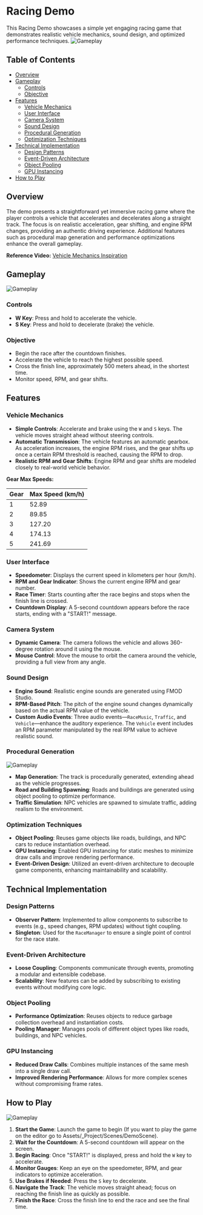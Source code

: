 # Racing Demo

This Racing Demo showcases a simple yet engaging racing game that demonstrates realistic vehicle mechanics, sound design, and optimized performance techniques.
![Gameplay](Recordings/GamePlay.gif)
## Table of Contents

- [Overview](#overview)
- [Gameplay](#gameplay)
    - [Controls](#controls)
    - [Objective](#objective)
- [Features](#features)
    - [Vehicle Mechanics](#vehicle-mechanics)
    - [User Interface](#user-interface)
    - [Camera System](#camera-system)
    - [Sound Design](#sound-design)
    - [Procedural Generation](#procedural-generation)
    - [Optimization Techniques](#optimization-techniques)
- [Technical Implementation](#technical-implementation)
    - [Design Patterns](#design-patterns)
    - [Event-Driven Architecture](#event-driven-architecture)
    - [Object Pooling](#object-pooling)
    - [GPU Instancing](#gpu-instancing)
- [How to Play](#how-to-play)


## Overview

The demo presents a straightforward yet immersive racing game where the player controls a vehicle that accelerates and decelerates along a straight track. The focus is on realistic acceleration, gear shifting, and engine RPM changes, providing an authentic driving experience. Additional features such as procedural map generation and performance optimizations enhance the overall gameplay.

**Reference Video:** [Vehicle Mechanics Inspiration](https://youtu.be/U-1e7gocYi4?t=117)

## Gameplay
![Gameplay](Recordings/PreGame.png)
### Controls

- **W Key**: Press and hold to accelerate the vehicle.
- **S Key**: Press and hold to decelerate (brake) the vehicle.

### Objective

- Begin the race after the countdown finishes.
- Accelerate the vehicle to reach the highest possible speed.
- Cross the finish line, approximately 500 meters ahead, in the shortest time.
- Monitor speed, RPM, and gear shifts.

## Features

### Vehicle Mechanics

- **Simple Controls**: Accelerate and brake using the `W` and `S` keys. The vehicle moves straight ahead without steering controls.
- **Automatic Transmission**: The vehicle features an automatic gearbox. As acceleration increases, the engine RPM rises, and the gear shifts up once a certain RPM threshold is reached, causing the RPM to drop.
- **Realistic RPM and Gear Shifts**: Engine RPM and gear shifts are modeled closely to real-world vehicle behavior.

**Gear Max Speeds:**

| Gear | Max Speed (km/h) |
|------|------------------|
| 1    | 52.89            |
| 2    | 89.85            |
| 3    | 127.20           |
| 4    | 174.13           |
| 5    | 241.69           |

### User Interface

- **Speedometer**: Displays the current speed in kilometers per hour (km/h).
- **RPM and Gear Indicator**: Shows the current engine RPM and gear number.
- **Race Timer**: Starts counting after the race begins and stops when the finish line is crossed.
- **Countdown Display**: A 5-second countdown appears before the race starts, ending with a "START!" message.

### Camera System

- **Dynamic Camera**: The camera follows the vehicle and allows 360-degree rotation around it using the mouse.
- **Mouse Control**: Move the mouse to orbit the camera around the vehicle, providing a full view from any angle.

### Sound Design

- **Engine Sound**: Realistic engine sounds are generated using FMOD Studio.
- **RPM-Based Pitch**: The pitch of the engine sound changes dynamically based on the actual RPM value of the vehicle.
- **Custom Audio Events**: Three audio events—`RaceMusic`, `Traffic`, and `Vehicle`—enhance the auditory experience. The `Vehicle` event includes an RPM parameter manipulated by the real RPM value to achieve realistic sound.

### Procedural Generation

![Gameplay](Recordings/ProceduralGenerating.gif)

- **Map Generation**: The track is procedurally generated, extending ahead as the vehicle progresses.
- **Road and Building Spawning**: Roads and buildings are generated using object pooling to optimize performance.
- **Traffic Simulation**: NPC vehicles are spawned to simulate traffic, adding realism to the environment.

### Optimization Techniques

- **Object Pooling**: Reuses game objects like roads, buildings, and NPC cars to reduce instantiation overhead.
- **GPU Instancing**: Enabled GPU instancing for static meshes to minimize draw calls and improve rendering performance.
- **Event-Driven Design**: Utilized an event-driven architecture to decouple game components, enhancing maintainability and scalability.

## Technical Implementation

### Design Patterns

- **Observer Pattern**: Implemented to allow components to subscribe to events (e.g., speed changes, RPM updates) without tight coupling.
- **Singleton**: Used for the `RaceManager` to ensure a single point of control for the race state.

### Event-Driven Architecture

- **Loose Coupling**: Components communicate through events, promoting a modular and extensible codebase.
- **Scalability**: New features can be added by subscribing to existing events without modifying core logic.

### Object Pooling

- **Performance Optimization**: Reuses objects to reduce garbage collection overhead and instantiation costs.
- **Pooling Manager**: Manages pools of different object types like roads, buildings, and NPC vehicles.

### GPU Instancing

- **Reduced Draw Calls**: Combines multiple instances of the same mesh into a single draw call.
- **Improved Rendering Performance**: Allows for more complex scenes without compromising frame rates.

## How to Play

![Gameplay](Recordings/OnGame.png)

1. **Start the Game**: Launch the game to begin (If you want to play the game on the editor go to Assets/_Project/Scenes/DemoScene).
2. **Wait for the Countdown**: A 5-second countdown will appear on the screen.
3. **Begin Racing**: Once "START!" is displayed, press and hold the `W` key to accelerate.
4. **Monitor Gauges**: Keep an eye on the speedometer, RPM, and gear indicators to optimize acceleration.
5. **Use Brakes if Needed**: Press the `S` key to decelerate.
6. **Navigate the Track**: The vehicle moves straight ahead; focus on reaching the finish line as quickly as possible.
7. **Finish the Race**: Cross the finish line to end the race and see the final time.


